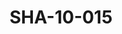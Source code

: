 ---
pid: SHA-10-015
title: SHA-10-015
language: ar
original_label: 
rights: شرحبيل احمد
location_of_original: شرحبيل احمد
photographer_or_studio: 
scanned_from: photograph 6.8 by 9.8
_date: 1969-1970
location: الخرطوم، العمارات
description: شرحبيل احمد وصديقينه
additional_notes: 
permission_display: 'yes'
on_server: 'no'
on_website: 'no'
permalink: /photopages/ar/SHA-10-015.html
layout: photo-page
---